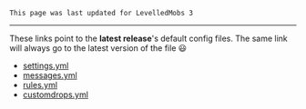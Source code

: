 ```
This page was last updated for LevelledMobs 3
```

***

These links point to the **latest release**'s default config files. The same link will always go to the latest version of the file 😃 

* [settings.yml](https://github.com/lokka30/LevelledMobs/blob/master/src/main/resources/settings.yml)
* [messages.yml](https://github.com/lokka30/LevelledMobs/blob/master/src/main/resources/messages.yml)
* [rules.yml](https://github.com/lokka30/LevelledMobs/blob/master/src/main/resources/rules.yml)
* [customdrops.yml](https://github.com/lokka30/LevelledMobs/blob/master/src/main/resources/customdrops.yml)
